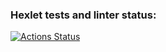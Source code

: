 ### Hexlet tests and linter status:
[![Actions Status](https://github.com/LbnvAI/java-project-71/actions/workflows/hexlet-check.yml/badge.svg)](https://github.com/LbnvAI/java-project-71/actions)